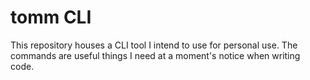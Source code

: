 # tomm CLI

This repository houses a CLI tool I intend to use for personal use. The commands are useful things I need at a moment's notice when writing code.
